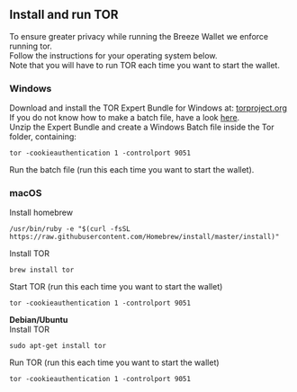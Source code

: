 ## Install and run TOR
To ensure greater privacy while running the Breeze Wallet we enforce running tor.<br>
Follow the instructions for your operating system below.<br>
Note that you will have to run TOR each time you want to start the wallet.<br>

### Windows

Download and install the TOR Expert Bundle for Windows at: [torproject.org](https://www.torproject.org/download/download.html.en)<br>
If you do not know how to make a batch file, have a look [here](https://www.howtogeek.com/263177/how-to-write-a-batch-script-on-windows/). <br>
Unzip the Expert Bundle and create a Windows Batch file inside the Tor folder, containing:
```
tor -cookieauthentication 1 -controlport 9051
```

Run the batch file (run this each time you want to start the wallet).<br>

### macOS

Install homebrew
```
/usr/bin/ruby -e "$(curl -fsSL https://raw.githubusercontent.com/Homebrew/install/master/install)"
```

Install TOR
```
brew install tor
```

Start TOR (run this each time you want to start the wallet)
```
tor -cookieauthentication 1 -controlport 9051
```

**Debian/Ubuntu** <br />
Install TOR
```
sudo apt-get install tor
```

Run TOR (run this each time you want to start the wallet)
```
tor -cookieauthentication 1 -controlport 9051
```
